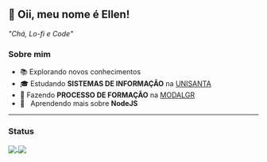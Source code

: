 ## 💜 Oii, meu nome é <strong>Ellen!</strong>
*"Chá, Lo-fi e Code"*
<h3>Sobre mim</h3>

- 📚 Explorando novos conhecimentos
- 🎓 Estudando **SISTEMAS DE INFORMAÇÃO** na <a href="https://www.unisanta.br">UNISANTA</a>
- 💼 Fazendo **PROCESSO DE FORMAÇÃO** na <a href="https://br.linkedin.com/company/modalgr">MODALGR</a>
- 🌱 &nbsp; Aprendendo mais sobre **NodeJS**
_________________________________________________________________________________________________

<h3>Status</h3>
<a href="https://github.com/EllenRF">
  <img align="center" src="https://github-readme-stats.vercel.app/api/top-langs/?username=EllenRF&theme=tokyonight&hide_langs_below=1" />
</a>

<a href="https://github.com/EllenRF">
  <img align="center" src="https://github-readme-stats.vercel.app/api?username=EllenRF&theme=tokyonight&show_icons=true" />
</a>
